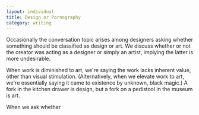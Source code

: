 ```yaml
---
layout: individual
title: Design or Pornography
category: writing
---
```


Occasionally the conversation topic arises among designers asking whether something should be classified as design or art. We discuss whether or not the creator was acting as a designer or simply an artist, implying the latter is more undesirable.

When work is diminished to art, we're saying the work lacks inherent value, other than visual stimulation. (Alternatively, when we elevate work to art, we're essentially saying it came to existence by unknown, black magic.) A fork in the kitchen drawer is design, but a fork on a pedistool in the museum is art.

When we ask whether 
